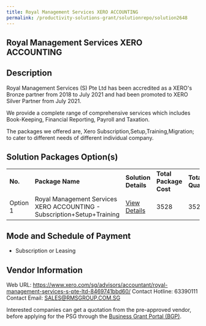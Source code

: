 ```yaml
---
title: Royal Management Services XERO ACCOUNTING
permalink: /productivity-solutions-grant/solutionrepo/solution2648
---
```


## Royal Management Services XERO ACCOUNTING

## Description

Royal Management Services (S) Pte Ltd has been accredited as a XERO's Bronze partner from 2018 to July 2021 and had been promoted to XERO Silver Partner from July 2021.

We provide a complete range of comprehensive services which includes Book-Keeping, Financial Reporting, Payroll and Taxation.

The packages we offered are, Xero Subscription,Setup,Training,Migration; to cater to different needs of different individual company.

## Solution Packages Option(s)

<table>
<tr>
<td><b>No.</b></td>
<td><b>Package Name</b></td>
<td><b>Solution Details</b></td>
<td><b>Total Package Cost</b></td>
<td><b>Total Qualifying</b></td>
</tr>
<tr>
<td>Option 1</td>
<td>Royal Management Services XERO ACCOUNTING - Subscription+Setup+Training</td>
<td><a href='https://www.gobusiness.gov.sg/images/psg/ROYAL_MANAGEMENT_20210283_Desensitised_Annex_3_Part_4.pdf'>View Details</a></td>
<td>3528</td>
<td>3525</td>
</tr>
</table>

## Mode and Schedule of Payment

 - Subscription or Leasing

## Vendor Information

 Web URL: https://www.xero.com/sg/advisors/accountant/royal-management-services-s-pte-ltd-8469741bbd60/ 
Contact Hotline: 63390111 
Contact Email: SALES@RMSGROUP.COM.SG 


Interested companies can get a quotation from the pre-approved vendor, before applying for the PSG through the <a href='https://www.businessgrants.gov.sg/'>Business Grant Portal (BGP)</a>.
<script src="/jquery/resize-tables.js"></script>
